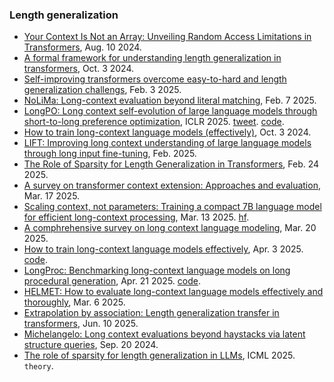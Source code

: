 
### Length generalization

- [Your Context Is Not an Array: Unveiling Random Access Limitations in Transformers](https://arxiv.org/pdf/2408.05506), Aug. 10 2024.
- [A formal framework for understanding length generalization in transformers](https://arxiv.org/pdf/2410.02140), Oct. 3 2024.
- [Self-improving transformers overcome easy-to-hard and length generalization challengs](https://arxiv.org/pdf/2502.01612), Feb. 3 2025.
- [NoLiMa: Long-context evaluation beyond literal matching](https://arxiv.org/pdf/2502.05167), Feb. 7 2025.
- [LongPO: Long context self-evolution of large language models through short-to-long preference optimization](https://www.arxiv.org/pdf/2502.13922), ICLR 2025. [tweet](https://x.com/gzchen3/status/1892870929966883236). [code](https://github.com/DAMO-NLP-SG/LongPO).
- [How to train long-context language models (effectively)](https://arxiv.org/pdf/2410.02660), Oct. 3 2024.
- [LIFT: Improving long context understanding of large language models through long input fine-tuning](https://arxiv.org/pdf/2502.14644), Feb. 2025.
- [The Role of Sparsity for Length Generalization in Transformers](https://arxiv.org/pdf/2502.16792), Feb. 24 2025.
- [A survey on transformer context extension: Approaches and evaluation](https://arxiv.org/pdf/2503.13299), Mar. 17 2025.
- [Scaling context, not parameters: Training a compact 7B language model for efficient long-context processing](https://arxiv.org/pdf/2505.08651), Mar. 13 2025. [hf](https://arxiv.org/pdf/2505.08651).
- [A comphrehensive survey on long context language modeling](https://arxiv.org/pdf/2503.17407), Mar. 20 2025.
- [How to train long-context language models effectively](https://arxiv.org/pdf/2410.02660), Apr. 3 2025. [code](https://github.com/princeton-nlp/ProLong).
- [LongProc: Benchmarking long-context language models on long procedural generation](https://arxiv.org/pdf/2501.05414), Apr. 21 2025. [code](https://princeton-pli.github.io/LongProc/).
- [HELMET: How to evaluate long-context language models effectively and thoroughly](https://arxiv.org/pdf/2410.02694?), Mar. 6 2025.
- [Extrapolation by association: Length generalization transfer in transformers](https://arxiv.org/pdf/2506.09251), Jun. 10 2025.
- [Michelangelo: Long context evaluations beyond haystacks via latent structure queries](https://arxiv.org/pdf/2409.12640), Sep. 20 2024.
- [The role of sparsity for length generalization in LLMs](https://openreview.net/pdf?id=S9LkB0UBKb), ICML 2025. `theory`.


